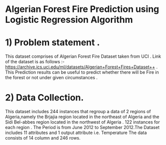 # Algerian Forest Fire Prediction using Logistic Regression Algorithm 
# 1) Problem statement .
This dataset comprises of Algerian Forest Fire Dataset taken from UCI .
Link of the dataset is as follows :- https://archive.ics.uci.edu/ml/datasets/Algerian+Forest+Fires+Dataset++ .
This Prediction results can be useful to predict whether there will be Fire in the forest or not under given
circumstances .

# 2) Data Collection.
This dataset includes 244 instances that regroup a data of 2 regions of Algeria,namely the Brjajia region
located in the northeast of Algeria and the Sidi Bel-abbes region located in the northwest of Algeria .
122 instances for each region .
The Period is from June 2012 to September 2012.The Dataset includes 11 attributes and 1 output attribute
i.e. Temperature
The data consists of 14 column and 246 rows.
